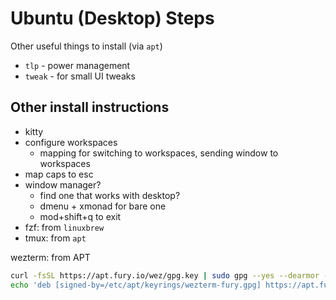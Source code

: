 # Ubuntu (Desktop) Steps

Other useful things to install (via `apt`)

- `tlp` - power management
- `tweak` - for small UI tweaks

## Other install instructions

- kitty
- configure workspaces
  - mapping for switching to workspaces, sending window to workspaces
- map caps to esc
- window manager?
  - find one that works with desktop?
  - dmenu + xmonad for bare one
  - mod+shift+q to exit
- fzf: from `linuxbrew`
- tmux: from `apt`

wezterm: from APT

```bash
curl -fsSL https://apt.fury.io/wez/gpg.key | sudo gpg --yes --dearmor -o /etc/apt/keyrings/wezterm-fury.gpg
echo 'deb [signed-by=/etc/apt/keyrings/wezterm-fury.gpg] https://apt.fury.io/wez/ * *' | sudo tee /etc/apt/sources.list.d/wezterm.list
```
